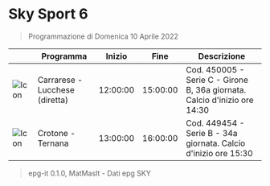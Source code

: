 # Sky Sport 6
> Programmazione di Domenica 10 Aprile 2022

||Programma|Inizio|Fine|Descrizione|
|---|---|---|---|---|
|![Icon](https://guidatv.sky.it/uuid/7fb51f69-b056-4dc4-a642-ae0be6ddd0e4/cover?md5ChecksumParam=19ee1999c0ed6f38f2715c93f0f91a32)|Carrarese - Lucchese (diretta)|12:00:00|15:00:00|Cod. 450005 - Serie C - Girone B, 36a giornata. Calcio d&#039;inizio ore 14:30
|![Icon](https://guidatv.sky.it/uuid/e39f0f99-447c-4cde-ae00-09735e1932e1/cover?md5ChecksumParam=4399a1222c87d37af02e6690539e85a1)|Crotone - Ternana|13:00:00|16:00:00|Cod. 449454 - Serie B - 34a giornata. Calcio d&#039;inizio ore 15:30



 > epg-it 0.1.0, MatMasIt - Dati epg SKY